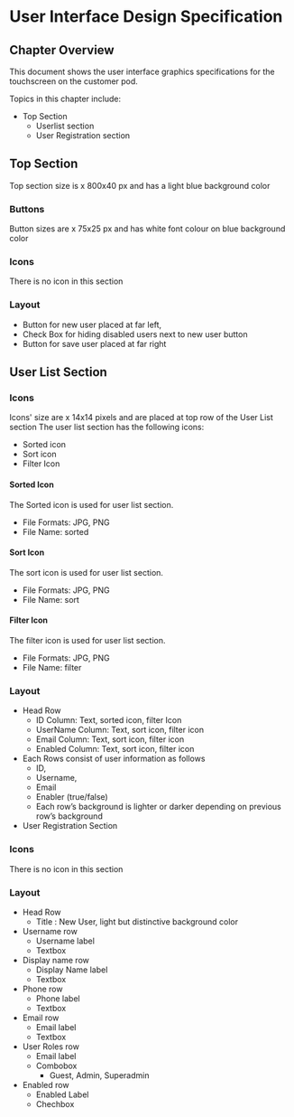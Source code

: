 # User Interface Design Specification
## Chapter Overview
This document shows the user interface graphics specifications for the touchscreen on the customer pod. 

Topics in this chapter include:
- Top Section
	- Userlist section
    - User Registration section

## Top Section
Top section size is <w>x<h> 800x40 px and has a light blue background color
  
### Buttons
Button sizes are <w>x<h> 75x25 px and has white font colour on blue background color

### Icons
There is no icon in this section

### Layout
- Button for new user placed at far left,
- Check Box for hiding disabled users next to new user button
- Button for save user placed at far right

## User List Section
### Icons
Icons' size are <w>x<h> 14x14 pixels and are placed at top row of the User List section
The user list section has the following icons:
- Sorted icon
- Sort icon
- Filter Icon

#### Sorted Icon
The Sorted icon is used for user list section.
- File Formats: JPG, PNG
- File Name: sorted 
 
#### Sort Icon
The sort icon is used for user list section.
- File Formats: JPG, PNG
- File Name: sort
 
#### Filter Icon
The filter icon is used for user list section.
- File Formats: JPG, PNG
- File Name: filter

### Layout
- Head Row
	- ID Column: Text, sorted icon, filter Icon
	- UserName Column: Text, sort icon, filter icon
	- Email Column: Text, sort icon, filter icon
	- Enabled Column: Text, sort icon, filter icon
- Each Rows consist of user information as follows
	- ID, 
	- Username, 
	- Email
	- Enabler (true/false)
	- Each row’s background is lighter or darker depending on previous row’s background
- User Registration Section

### Icons
There is no icon in this section

### Layout
- Head Row
	- Title : New User, light but distinctive background color
- Username row
	- Username label
	- Textbox
- Display name row
	- Display Name label
	- Textbox
- Phone row
	- Phone label
	- Textbox
- Email row
	- Email label
	- Textbox
- User Roles row
	- Email label
	- Combobox
		- Guest, Admin, Superadmin
- Enabled row
	- Enabled Label
	- Chechbox